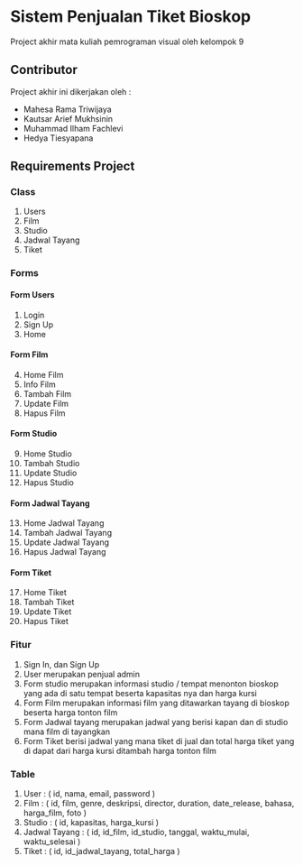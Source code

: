 # Sistem Penjualan Tiket Bioskop
Project akhir mata kuliah pemrograman visual oleh kelompok 9

## Contributor
Project akhir ini dikerjakan oleh :
- Mahesa Rama Triwijaya
- Kautsar Arief Mukhsinin
- Muhammad Ilham Fachlevi
- Hedya Tiesyapana

## Requirements Project

### Class
1. Users
2. Film
3. Studio
4. Jadwal Tayang
5. Tiket

### Forms
#### Form Users
1. Login
2. Sign Up
3. Home

#### Form Film
4. Home Film
5. Info Film
6. Tambah Film
7. Update Film
8. Hapus Film

#### Form Studio
9. Home Studio
10. Tambah Studio
11. Update Studio
12. Hapus Studio

#### Form Jadwal Tayang
13. Home Jadwal Tayang
14. Tambah Jadwal Tayang
15. Update Jadwal Tayang
16. Hapus Jadwal Tayang

#### Form Tiket
17. Home Tiket
18. Tambah Tiket
19. Update Tiket
20. Hapus Tiket

### Fitur
1. Sign In, dan Sign Up
2. User merupakan penjual admin
3. Form studio merupakan informasi studio / tempat menonton bioskop yang ada di satu
tempat beserta kapasitas nya dan harga kursi
4. Form Film merupakan informasi film yang ditawarkan tayang di bioskop beserta
harga tonton film
5. Form Jadwal tayang merupakan jadwal yang berisi kapan dan di studio mana film di
tayangkan
6. Form Tiket berisi jadwal yang mana tiket di jual dan total harga tiket yang di dapat
dari harga kursi ditambah harga tonton film


### Table
1. User : ( id, nama, email, password )
2. Film : ( id, film, genre, deskripsi, director, duration, date_release, bahasa, harga_film, foto )
3. Studio : ( id, kapasitas, harga_kursi )
4. Jadwal Tayang : ( id, id_film, id_studio, tanggal, waktu_mulai, waktu_selesai )
5. Tiket : ( id, id_jadwal_tayang, total_harga )
